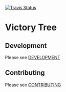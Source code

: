 [![Travis Status][trav_img]][trav_site]


Victory Tree
============

## Development

Please see [DEVELOPMENT](DEVELOPMENT.md)

## Contributing

Please see [CONTRIBUTING](CONTRIBUTING.md)

[trav_img]: https://api.travis-ci.org/FormidableLabs/victory-tree.svg
[trav_site]: https://travis-ci.org/FormidableLabs/victory-tree


